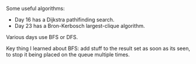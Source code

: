 Some useful algorithms:

* Day 16 has a Dijkstra pathifinding search.
* Day 23 has a Bron-Kerbosch largest-clique algorithm.

Various days use BFS or DFS.

Key thing I learned about BFS: add stuff to the result set as soon as its seen, to stop it being placed on the queue multiple times.
